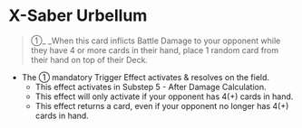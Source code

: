 # X-Saber Urbellum

> ①_ _When this card inflicts Battle Damage to your opponent while they have 4 or more cards in their hand, place 1 random card from their hand on top of their Deck.

*   The ① mandatory Trigger Effect activates & resolves on the field.
    *   This effect activates in Substep 5 - After Damage Calculation.
    *   This effect will only activate if your opponent has 4(+) cards in hand.
    *   This effect returns a card, even if your opponent no longer has 4(+) cards in hand.
